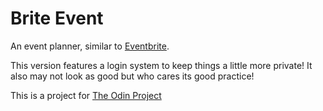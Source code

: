 # Brite Event

An event planner, similar to [Eventbrite](https://www.eventbrite.com).

This version features a login system to keep things a little more private!
It also may not look as good but who cares its good practice!

This is a project for [The Odin Project](https://www.theodinproject.com)